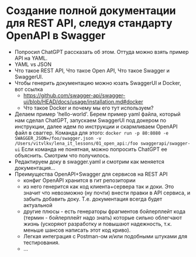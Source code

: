 # Создание полной документации для REST API, следуя стандарту OpenAPI в Swagger

- Попросил ChatGPT рассказать об этом. Оттуда можно взять пример API на YAML.
- YAML vs JSON
- Что такое REST API, Что такое Open API, Что такое Swagger и SwaggerUI.
- Чтобы генерить документацию можно юзать SwaggerUI и Docker, вот ссылка
  - https://github.com/swagger-api/swagger-ui/blob/HEAD/docs/usage/installation.md#docker
  - Что такое Docker и почему мы его тут используем?
- Делаем пример 'hello-world'. Берем пример yaml файла, который нам сделал ChatGPT, запускаем SwaggerUI под докером по инструкции, далее идем по инструкции и скармливаем OpenAPI файл в сваггер. Команда для этого: `docker run -p 80:8080 -e SWAGGER_JSON=/foo/swagger.json -v /Users/vitvlkv/lena_it_lessons/01_open_api:/foo swaggerapi/swagger-ui` Если команда не понятная, можно попросить ChatGPT ее объяснить. Смотрим что получилось.
- Редактируем доку в swagger.yaml и смотрим как меняется документация...
- Преимущества OpenAPI+Swagger для сервисов на REST API
  - конфиг OpenAPI хранится в гит репозитории
  - из него генерится как код клиента+сервера так и доки. Это значит что невозможно (ну почти) внести правки в API сервиса, и забыть добавить доку. Т.е. документация всегда будет актуальной
  - другие плюсы - есть генераторы фрагментов бойлерплейт кода (термин - бойлерплейт надо знать) которые сильно облегчают жизнь (ускоряют разработку и повышают надежность, т.к. меньше шансов написать этот код криво).
  - Легкая интеграция с Postman-ом и/или подобными штуками для тестирования.
  - ...